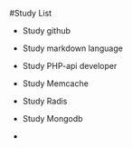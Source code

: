 #Study List

- Study github 

- Study markdown language

- Study PHP-api developer

- Study Memcache 

- Study Radis 

- Study Mongodb

- 

